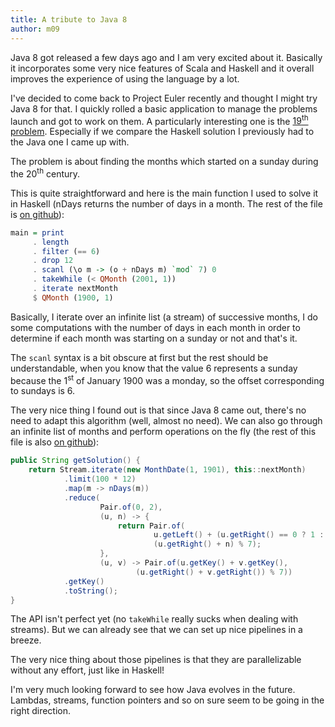 ```yaml
---
title: A tribute to Java 8
author: m09
---
```


Java 8 got released a few days ago and I am very excited about
it. Basically it incorporates some very nice features of Scala and
Haskell and it overall improves the experience of using the language
by a lot.

I've decided to come back to Project Euler recently and thought I
might try Java 8 for that. I quickly rolled a basic application to
manage the problems launch and got to work on them. A particularly
interesting one is the [19<sup>th</sup> problem][problem]. Especially
if we compare the Haskell solution I previously had to the Java one I
came up with.

<div></div><!--more-->

The problem is about finding the months which started on a sunday
during the 20<sup>th</sup> century.

This is quite straightforward and here is the main function I used to
solve it in Haskell (nDays returns the number of days in a month. The
rest of the file is [on github][githaskell]):

``` haskell
main = print
     . length
     . filter (== 6)
     . drop 12
     . scanl (\o m -> (o + nDays m) `mod` 7) 0
     . takeWhile (< QMonth (2001, 1))
     . iterate nextMonth
     $ QMonth (1900, 1)
```

Basically, I iterate over an infinite list (a stream) of successive
months, I do some computations with the number of days in each month
in order to determine if each month was starting on a sunday or not
and that's it.

The `scanl` syntax is a bit obscure at first but the rest should be
understandable, when you know that the value 6 represents a sunday
because the 1<sup>st</sup> of January 1900 was a monday, so the offset
corresponding to sundays is 6.

The very nice thing I found out is that since Java 8 came out, there's
no need to adapt this algorithm (well, almost no need). We can also go
through an infinite list of months and perform operations on the fly
(the rest of this file is also [on github][gitjava]):

``` java
public String getSolution() {
    return Stream.iterate(new MonthDate(1, 1901), this::nextMonth)
            .limit(100 * 12)
            .map(m -> nDays(m))
            .reduce(
                    Pair.of(0, 2),
                    (u, n) -> {
                        return Pair.of(
                                u.getLeft() + (u.getRight() == 0 ? 1 : 0),
                                (u.getRight() + n) % 7);
                    },
                    (u, v) -> Pair.of(u.getKey() + v.getKey(),
                            (u.getRight() + v.getRight()) % 7))
            .getKey()
            .toString();
}
```
The API isn't perfect yet (no `takeWhile` really sucks when dealing
with streams). But we can already see that we can set up nice
pipelines in a breeze.

The very nice thing about those pipelines is that they are
parallelizable without any effort, just like in Haskell!

I'm very much looking forward to see how Java evolves in the future.
Lambdas, streams, function pointers and so on sure seem to be going in
the right direction.

[problem]: https://projecteuler.net/problem=19
[githaskell]: https://github.com/m09/project-euler/blob/master/haskell/11-20/19.hs
[gitjava]: https://github.com/m09/project-euler/blob/master/java/src/main/java/eu/crydee/projecteuler/problems/P19.java
